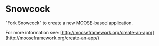 Snowcock
=====

"Fork Snowcock" to create a new MOOSE-based application.

For more information see: [http://mooseframework.org/create-an-app/](http://mooseframework.org/create-an-app/)
